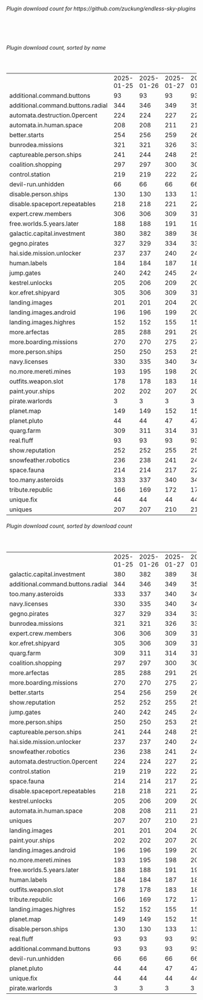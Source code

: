 <h6>Plugin download count for https://github.com/zuckung/endless-sky-plugins</h6><br>
<br>
<h6>Plugin download count, sorted by name</h6><sub><sup><br>
<table>
	<tr>
		<td></td>
		<td>2025-01-25</td>
		<td>2025-01-26</td>
		<td>2025-01-27</td>
		<td>2025-01-28</td>
		<td>2025-01-29</td>
		<td>2025-01-30</td>
		<td>2025-01-31</td>
		<td>today +</td>
	</tr>
	<tr>
		<td>additional.command.buttons</td>
		<td>93</td>
		<td>93</td>
		<td>93</td>
		<td>93</td>
		<td>93</td>
		<td>93</td>
		<td>93</td>
		<td></td>
	</tr>
	<tr>
		<td>additional.command.buttons.radial</td>
		<td>344</td>
		<td>346</td>
		<td>349</td>
		<td>355</td>
		<td>360</td>
		<td>363</td>
		<td>367</td>
		<td>+ 4</td>
	</tr>
	<tr>
		<td>automata.destruction.0percent</td>
		<td>224</td>
		<td>224</td>
		<td>227</td>
		<td>229</td>
		<td>234</td>
		<td>241</td>
		<td>244</td>
		<td>+ 3</td>
	</tr>
	<tr>
		<td>automata.in.human.space</td>
		<td>208</td>
		<td>208</td>
		<td>211</td>
		<td>213</td>
		<td>218</td>
		<td>221</td>
		<td>222</td>
		<td>+ 1</td>
	</tr>
	<tr>
		<td>better.starts</td>
		<td>254</td>
		<td>256</td>
		<td>259</td>
		<td>263</td>
		<td>272</td>
		<td>275</td>
		<td>276</td>
		<td>+ 1</td>
	</tr>
	<tr>
		<td>bunrodea.missions</td>
		<td>321</td>
		<td>321</td>
		<td>326</td>
		<td>330</td>
		<td>339</td>
		<td>344</td>
		<td>345</td>
		<td>+ 1</td>
	</tr>
	<tr>
		<td>captureable.person.ships</td>
		<td>241</td>
		<td>244</td>
		<td>248</td>
		<td>250</td>
		<td>253</td>
		<td>256</td>
		<td>259</td>
		<td>+ 3</td>
	</tr>
	<tr>
		<td>coalition.shopping</td>
		<td>297</td>
		<td>297</td>
		<td>300</td>
		<td>304</td>
		<td>313</td>
		<td>316</td>
		<td>317</td>
		<td>+ 1</td>
	</tr>
	<tr>
		<td>control.station</td>
		<td>219</td>
		<td>219</td>
		<td>222</td>
		<td>224</td>
		<td>227</td>
		<td>232</td>
		<td>233</td>
		<td>+ 1</td>
	</tr>
	<tr>
		<td>devil-run.unhidden</td>
		<td>66</td>
		<td>66</td>
		<td>66</td>
		<td>66</td>
		<td>66</td>
		<td>66</td>
		<td>66</td>
		<td></td>
	</tr>
	<tr>
		<td>disable.person.ships</td>
		<td>130</td>
		<td>130</td>
		<td>133</td>
		<td>133</td>
		<td>136</td>
		<td>139</td>
		<td>140</td>
		<td>+ 1</td>
	</tr>
	<tr>
		<td>disable.spaceport.repeatables</td>
		<td>218</td>
		<td>218</td>
		<td>221</td>
		<td>221</td>
		<td>224</td>
		<td>227</td>
		<td>228</td>
		<td>+ 1</td>
	</tr>
	<tr>
		<td>expert.crew.members</td>
		<td>306</td>
		<td>306</td>
		<td>309</td>
		<td>315</td>
		<td>326</td>
		<td>331</td>
		<td>334</td>
		<td>+ 3</td>
	</tr>
	<tr>
		<td>free.worlds.5.years.later</td>
		<td>188</td>
		<td>188</td>
		<td>191</td>
		<td>193</td>
		<td>196</td>
		<td>199</td>
		<td>200</td>
		<td>+ 1</td>
	</tr>
	<tr>
		<td>galactic.capital.investment</td>
		<td>380</td>
		<td>382</td>
		<td>389</td>
		<td>389</td>
		<td>398</td>
		<td>403</td>
		<td>404</td>
		<td>+ 1</td>
	</tr>
	<tr>
		<td>gegno.pirates</td>
		<td>327</td>
		<td>329</td>
		<td>334</td>
		<td>336</td>
		<td>341</td>
		<td>345</td>
		<td>346</td>
		<td>+ 1</td>
	</tr>
	<tr>
		<td>hai.side.mission.unlocker</td>
		<td>237</td>
		<td>237</td>
		<td>240</td>
		<td>240</td>
		<td>247</td>
		<td>252</td>
		<td>253</td>
		<td>+ 1</td>
	</tr>
	<tr>
		<td>human.labels</td>
		<td>184</td>
		<td>184</td>
		<td>187</td>
		<td>187</td>
		<td>190</td>
		<td>193</td>
		<td>194</td>
		<td>+ 1</td>
	</tr>
	<tr>
		<td>jump.gates</td>
		<td>240</td>
		<td>242</td>
		<td>245</td>
		<td>247</td>
		<td>258</td>
		<td>262</td>
		<td>263</td>
		<td>+ 1</td>
	</tr>
	<tr>
		<td>kestrel.unlocks</td>
		<td>205</td>
		<td>206</td>
		<td>209</td>
		<td>209</td>
		<td>216</td>
		<td>221</td>
		<td>222</td>
		<td>+ 1</td>
	</tr>
	<tr>
		<td>kor.efret.shipyard</td>
		<td>305</td>
		<td>306</td>
		<td>309</td>
		<td>311</td>
		<td>322</td>
		<td>330</td>
		<td>331</td>
		<td>+ 1</td>
	</tr>
	<tr>
		<td>landing.images</td>
		<td>201</td>
		<td>201</td>
		<td>204</td>
		<td>204</td>
		<td>211</td>
		<td>216</td>
		<td>217</td>
		<td>+ 1</td>
	</tr>
	<tr>
		<td>landing.images.android</td>
		<td>196</td>
		<td>196</td>
		<td>199</td>
		<td>201</td>
		<td>206</td>
		<td>209</td>
		<td>210</td>
		<td>+ 1</td>
	</tr>
	<tr>
		<td>landing.images.highres</td>
		<td>152</td>
		<td>152</td>
		<td>155</td>
		<td>155</td>
		<td>160</td>
		<td>165</td>
		<td>166</td>
		<td>+ 1</td>
	</tr>
	<tr>
		<td>more.arfectas</td>
		<td>285</td>
		<td>288</td>
		<td>291</td>
		<td>297</td>
		<td>304</td>
		<td>307</td>
		<td>308</td>
		<td>+ 1</td>
	</tr>
	<tr>
		<td>more.boarding.missions</td>
		<td>270</td>
		<td>270</td>
		<td>275</td>
		<td>277</td>
		<td>284</td>
		<td>287</td>
		<td>288</td>
		<td>+ 1</td>
	</tr>
	<tr>
		<td>more.person.ships</td>
		<td>250</td>
		<td>250</td>
		<td>253</td>
		<td>255</td>
		<td>258</td>
		<td>261</td>
		<td>262</td>
		<td>+ 1</td>
	</tr>
	<tr>
		<td>navy.licenses</td>
		<td>330</td>
		<td>335</td>
		<td>340</td>
		<td>342</td>
		<td>347</td>
		<td>351</td>
		<td>352</td>
		<td>+ 1</td>
	</tr>
	<tr>
		<td>no.more.mereti.mines</td>
		<td>193</td>
		<td>195</td>
		<td>198</td>
		<td>200</td>
		<td>203</td>
		<td>206</td>
		<td>207</td>
		<td>+ 1</td>
	</tr>
	<tr>
		<td>outfits.weapon.slot</td>
		<td>178</td>
		<td>178</td>
		<td>183</td>
		<td>183</td>
		<td>188</td>
		<td>191</td>
		<td>192</td>
		<td>+ 1</td>
	</tr>
	<tr>
		<td>paint.your.ships</td>
		<td>202</td>
		<td>202</td>
		<td>207</td>
		<td>207</td>
		<td>212</td>
		<td>215</td>
		<td>216</td>
		<td>+ 1</td>
	</tr>
	<tr>
		<td>pirate.warlords</td>
		<td>3</td>
		<td>3</td>
		<td>3</td>
		<td>3</td>
		<td>3</td>
		<td>3</td>
		<td>3</td>
		<td></td>
	</tr>
	<tr>
		<td>planet.map</td>
		<td>149</td>
		<td>149</td>
		<td>152</td>
		<td>152</td>
		<td>157</td>
		<td>160</td>
		<td>161</td>
		<td>+ 1</td>
	</tr>
	<tr>
		<td>planet.pluto</td>
		<td>44</td>
		<td>44</td>
		<td>47</td>
		<td>47</td>
		<td>54</td>
		<td>57</td>
		<td>58</td>
		<td>+ 1</td>
	</tr>
	<tr>
		<td>quarg.farm</td>
		<td>309</td>
		<td>311</td>
		<td>314</td>
		<td>316</td>
		<td>323</td>
		<td>326</td>
		<td>327</td>
		<td>+ 1</td>
	</tr>
	<tr>
		<td>real.fluff</td>
		<td>93</td>
		<td>93</td>
		<td>93</td>
		<td>93</td>
		<td>93</td>
		<td>93</td>
		<td>93</td>
		<td></td>
	</tr>
	<tr>
		<td>show.reputation</td>
		<td>252</td>
		<td>252</td>
		<td>255</td>
		<td>257</td>
		<td>260</td>
		<td>263</td>
		<td>266</td>
		<td>+ 3</td>
	</tr>
	<tr>
		<td>snowfeather.robotics</td>
		<td>236</td>
		<td>238</td>
		<td>241</td>
		<td>241</td>
		<td>246</td>
		<td>249</td>
		<td>250</td>
		<td>+ 1</td>
	</tr>
	<tr>
		<td>space.fauna</td>
		<td>214</td>
		<td>214</td>
		<td>217</td>
		<td>221</td>
		<td>226</td>
		<td>229</td>
		<td>230</td>
		<td>+ 1</td>
	</tr>
	<tr>
		<td>too.many.asteroids</td>
		<td>333</td>
		<td>337</td>
		<td>340</td>
		<td>344</td>
		<td>351</td>
		<td>354</td>
		<td>359</td>
		<td>+ 5</td>
	</tr>
	<tr>
		<td>tribute.republic</td>
		<td>166</td>
		<td>169</td>
		<td>172</td>
		<td>174</td>
		<td>177</td>
		<td>180</td>
		<td>181</td>
		<td>+ 1</td>
	</tr>
	<tr>
		<td>unique.fix</td>
		<td>44</td>
		<td>44</td>
		<td>44</td>
		<td>44</td>
		<td>44</td>
		<td>44</td>
		<td>44</td>
		<td></td>
	</tr>
	<tr>
		<td>uniques</td>
		<td>207</td>
		<td>207</td>
		<td>210</td>
		<td>210</td>
		<td>215</td>
		<td>218</td>
		<td>221</td>
		<td>+ 3</td>
	</tr>
</table>
</sub></sup>
<h6>Plugin download count, sorted by download count</h6><sub><sup><br>
<table>
	<tr>
		<td></td>
		<td>2025-01-25</td>
		<td>2025-01-26</td>
		<td>2025-01-27</td>
		<td>2025-01-28</td>
		<td>2025-01-29</td>
		<td>2025-01-30</td>
		<td>2025-01-31</td>
		<td>today +</td>
	</tr>
	<tr>
		<td>galactic.capital.investment</td>
		<td>380</td>
		<td>382</td>
		<td>389</td>
		<td>389</td>
		<td>398</td>
		<td>403</td>
		<td>404</td>
		<td>+ 1</td>
	</tr>
	<tr>
		<td>additional.command.buttons.radial</td>
		<td>344</td>
		<td>346</td>
		<td>349</td>
		<td>355</td>
		<td>360</td>
		<td>363</td>
		<td>367</td>
		<td>+ 4</td>
	</tr>
	<tr>
		<td>too.many.asteroids</td>
		<td>333</td>
		<td>337</td>
		<td>340</td>
		<td>344</td>
		<td>351</td>
		<td>354</td>
		<td>359</td>
		<td>+ 5</td>
	</tr>
	<tr>
		<td>navy.licenses</td>
		<td>330</td>
		<td>335</td>
		<td>340</td>
		<td>342</td>
		<td>347</td>
		<td>351</td>
		<td>352</td>
		<td>+ 1</td>
	</tr>
	<tr>
		<td>gegno.pirates</td>
		<td>327</td>
		<td>329</td>
		<td>334</td>
		<td>336</td>
		<td>341</td>
		<td>345</td>
		<td>346</td>
		<td>+ 1</td>
	</tr>
	<tr>
		<td>bunrodea.missions</td>
		<td>321</td>
		<td>321</td>
		<td>326</td>
		<td>330</td>
		<td>339</td>
		<td>344</td>
		<td>345</td>
		<td>+ 1</td>
	</tr>
	<tr>
		<td>expert.crew.members</td>
		<td>306</td>
		<td>306</td>
		<td>309</td>
		<td>315</td>
		<td>326</td>
		<td>331</td>
		<td>334</td>
		<td>+ 3</td>
	</tr>
	<tr>
		<td>kor.efret.shipyard</td>
		<td>305</td>
		<td>306</td>
		<td>309</td>
		<td>311</td>
		<td>322</td>
		<td>330</td>
		<td>331</td>
		<td>+ 1</td>
	</tr>
	<tr>
		<td>quarg.farm</td>
		<td>309</td>
		<td>311</td>
		<td>314</td>
		<td>316</td>
		<td>323</td>
		<td>326</td>
		<td>327</td>
		<td>+ 1</td>
	</tr>
	<tr>
		<td>coalition.shopping</td>
		<td>297</td>
		<td>297</td>
		<td>300</td>
		<td>304</td>
		<td>313</td>
		<td>316</td>
		<td>317</td>
		<td>+ 1</td>
	</tr>
	<tr>
		<td>more.arfectas</td>
		<td>285</td>
		<td>288</td>
		<td>291</td>
		<td>297</td>
		<td>304</td>
		<td>307</td>
		<td>308</td>
		<td>+ 1</td>
	</tr>
	<tr>
		<td>more.boarding.missions</td>
		<td>270</td>
		<td>270</td>
		<td>275</td>
		<td>277</td>
		<td>284</td>
		<td>287</td>
		<td>288</td>
		<td>+ 1</td>
	</tr>
	<tr>
		<td>better.starts</td>
		<td>254</td>
		<td>256</td>
		<td>259</td>
		<td>263</td>
		<td>272</td>
		<td>275</td>
		<td>276</td>
		<td>+ 1</td>
	</tr>
	<tr>
		<td>show.reputation</td>
		<td>252</td>
		<td>252</td>
		<td>255</td>
		<td>257</td>
		<td>260</td>
		<td>263</td>
		<td>266</td>
		<td>+ 3</td>
	</tr>
	<tr>
		<td>jump.gates</td>
		<td>240</td>
		<td>242</td>
		<td>245</td>
		<td>247</td>
		<td>258</td>
		<td>262</td>
		<td>263</td>
		<td>+ 1</td>
	</tr>
	<tr>
		<td>more.person.ships</td>
		<td>250</td>
		<td>250</td>
		<td>253</td>
		<td>255</td>
		<td>258</td>
		<td>261</td>
		<td>262</td>
		<td>+ 1</td>
	</tr>
	<tr>
		<td>captureable.person.ships</td>
		<td>241</td>
		<td>244</td>
		<td>248</td>
		<td>250</td>
		<td>253</td>
		<td>256</td>
		<td>259</td>
		<td>+ 3</td>
	</tr>
	<tr>
		<td>hai.side.mission.unlocker</td>
		<td>237</td>
		<td>237</td>
		<td>240</td>
		<td>240</td>
		<td>247</td>
		<td>252</td>
		<td>253</td>
		<td>+ 1</td>
	</tr>
	<tr>
		<td>snowfeather.robotics</td>
		<td>236</td>
		<td>238</td>
		<td>241</td>
		<td>241</td>
		<td>246</td>
		<td>249</td>
		<td>250</td>
		<td>+ 1</td>
	</tr>
	<tr>
		<td>automata.destruction.0percent</td>
		<td>224</td>
		<td>224</td>
		<td>227</td>
		<td>229</td>
		<td>234</td>
		<td>241</td>
		<td>244</td>
		<td>+ 3</td>
	</tr>
	<tr>
		<td>control.station</td>
		<td>219</td>
		<td>219</td>
		<td>222</td>
		<td>224</td>
		<td>227</td>
		<td>232</td>
		<td>233</td>
		<td>+ 1</td>
	</tr>
	<tr>
		<td>space.fauna</td>
		<td>214</td>
		<td>214</td>
		<td>217</td>
		<td>221</td>
		<td>226</td>
		<td>229</td>
		<td>230</td>
		<td>+ 1</td>
	</tr>
	<tr>
		<td>disable.spaceport.repeatables</td>
		<td>218</td>
		<td>218</td>
		<td>221</td>
		<td>221</td>
		<td>224</td>
		<td>227</td>
		<td>228</td>
		<td>+ 1</td>
	</tr>
	<tr>
		<td>kestrel.unlocks</td>
		<td>205</td>
		<td>206</td>
		<td>209</td>
		<td>209</td>
		<td>216</td>
		<td>221</td>
		<td>222</td>
		<td>+ 1</td>
	</tr>
	<tr>
		<td>automata.in.human.space</td>
		<td>208</td>
		<td>208</td>
		<td>211</td>
		<td>213</td>
		<td>218</td>
		<td>221</td>
		<td>222</td>
		<td>+ 1</td>
	</tr>
	<tr>
		<td>uniques</td>
		<td>207</td>
		<td>207</td>
		<td>210</td>
		<td>210</td>
		<td>215</td>
		<td>218</td>
		<td>221</td>
		<td>+ 3</td>
	</tr>
	<tr>
		<td>landing.images</td>
		<td>201</td>
		<td>201</td>
		<td>204</td>
		<td>204</td>
		<td>211</td>
		<td>216</td>
		<td>217</td>
		<td>+ 1</td>
	</tr>
	<tr>
		<td>paint.your.ships</td>
		<td>202</td>
		<td>202</td>
		<td>207</td>
		<td>207</td>
		<td>212</td>
		<td>215</td>
		<td>216</td>
		<td>+ 1</td>
	</tr>
	<tr>
		<td>landing.images.android</td>
		<td>196</td>
		<td>196</td>
		<td>199</td>
		<td>201</td>
		<td>206</td>
		<td>209</td>
		<td>210</td>
		<td>+ 1</td>
	</tr>
	<tr>
		<td>no.more.mereti.mines</td>
		<td>193</td>
		<td>195</td>
		<td>198</td>
		<td>200</td>
		<td>203</td>
		<td>206</td>
		<td>207</td>
		<td>+ 1</td>
	</tr>
	<tr>
		<td>free.worlds.5.years.later</td>
		<td>188</td>
		<td>188</td>
		<td>191</td>
		<td>193</td>
		<td>196</td>
		<td>199</td>
		<td>200</td>
		<td>+ 1</td>
	</tr>
	<tr>
		<td>human.labels</td>
		<td>184</td>
		<td>184</td>
		<td>187</td>
		<td>187</td>
		<td>190</td>
		<td>193</td>
		<td>194</td>
		<td>+ 1</td>
	</tr>
	<tr>
		<td>outfits.weapon.slot</td>
		<td>178</td>
		<td>178</td>
		<td>183</td>
		<td>183</td>
		<td>188</td>
		<td>191</td>
		<td>192</td>
		<td>+ 1</td>
	</tr>
	<tr>
		<td>tribute.republic</td>
		<td>166</td>
		<td>169</td>
		<td>172</td>
		<td>174</td>
		<td>177</td>
		<td>180</td>
		<td>181</td>
		<td>+ 1</td>
	</tr>
	<tr>
		<td>landing.images.highres</td>
		<td>152</td>
		<td>152</td>
		<td>155</td>
		<td>155</td>
		<td>160</td>
		<td>165</td>
		<td>166</td>
		<td>+ 1</td>
	</tr>
	<tr>
		<td>planet.map</td>
		<td>149</td>
		<td>149</td>
		<td>152</td>
		<td>152</td>
		<td>157</td>
		<td>160</td>
		<td>161</td>
		<td>+ 1</td>
	</tr>
	<tr>
		<td>disable.person.ships</td>
		<td>130</td>
		<td>130</td>
		<td>133</td>
		<td>133</td>
		<td>136</td>
		<td>139</td>
		<td>140</td>
		<td>+ 1</td>
	</tr>
	<tr>
		<td>real.fluff</td>
		<td>93</td>
		<td>93</td>
		<td>93</td>
		<td>93</td>
		<td>93</td>
		<td>93</td>
		<td>93</td>
		<td></td>
	</tr>
	<tr>
		<td>additional.command.buttons</td>
		<td>93</td>
		<td>93</td>
		<td>93</td>
		<td>93</td>
		<td>93</td>
		<td>93</td>
		<td>93</td>
		<td></td>
	</tr>
	<tr>
		<td>devil-run.unhidden</td>
		<td>66</td>
		<td>66</td>
		<td>66</td>
		<td>66</td>
		<td>66</td>
		<td>66</td>
		<td>66</td>
		<td></td>
	</tr>
	<tr>
		<td>planet.pluto</td>
		<td>44</td>
		<td>44</td>
		<td>47</td>
		<td>47</td>
		<td>54</td>
		<td>57</td>
		<td>58</td>
		<td>+ 1</td>
	</tr>
	<tr>
		<td>unique.fix</td>
		<td>44</td>
		<td>44</td>
		<td>44</td>
		<td>44</td>
		<td>44</td>
		<td>44</td>
		<td>44</td>
		<td></td>
	</tr>
	<tr>
		<td>pirate.warlords</td>
		<td>3</td>
		<td>3</td>
		<td>3</td>
		<td>3</td>
		<td>3</td>
		<td>3</td>
		<td>3</td>
		<td></td>
	</tr>
</table>
</sub></sup>
